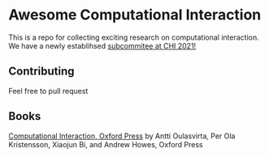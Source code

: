 # Awesome Computational Interaction
This is a repo for collecting exciting research on computational interaction. We have a newly establihsed [subcommitee at CHI 2021!](https://chi2021.acm.org/for-authors/presenting/papers/selecting-a-subcommittee#Computational-Interaction)

## Contributing
Feel free to pull request


## Books
[Computational Interaction, Oxford Press](https://www.oxfordscholarship.com/view/10.1093/oso/9780198799603.001.0001/oso-9780198799603) by Antti Oulasvirta, Per Ola Kristensson, Xiaojun Bi, and Andrew Howes, Oxford Press

